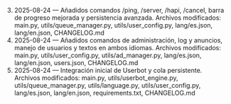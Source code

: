 3. 2025-08-24 — Añadidos comandos /ping, /server, /hapi, /cancel, barra de progreso mejorada y persistencia avanzada. Archivos modificados: main.py, utils/queue_manager.py, utils/user_config.py, lang/es.json, lang/en.json, CHANGELOG.md
2. 2025-08-24 — Añadidos comandos de administración, log y anuncios, manejo de usuarios y textos en ambos idiomas. Archivos modificados: main.py, utils/user_config.py, utils/ad_manager.py, lang/es.json, lang/en.json, users.json, CHANGELOG.md
1. 2025-08-24 — Integración inicial de Userbot y cola persistente. Archivos modificados: main.py, utils/userbot_engine.py, utils/queue_manager.py, utils/language.py, utils/user_config.py, lang/es.json, lang/en.json, requirements.txt, CHANGELOG.md